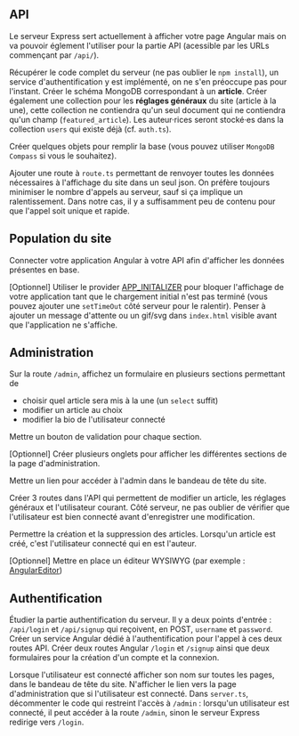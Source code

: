 ## API
Le serveur Express sert actuellement à afficher votre page Angular mais on va pouvoir églement l'utiliser pour la partie API (acessible par les URLs commençant par `/api/`).

Récupérer le code complet du serveur (ne pas oublier le `npm install`), un service d'authentification y est implémenté, on ne s'en préoccupe pas pour l'instant.
Créer le schéma MongoDB correspondant à un **article**. Créer également une collection pour les **réglages généraux** du site (article à la une), cette collection ne contiendra qu'un seul document qui ne contiendra qu'un champ (`featured_article`). Les auteur·rices seront stocké·es dans la collection `users` qui existe déjà (cf. `auth.ts`).

Créer quelques objets pour remplir la base (vous pouvez utiliser `MongoDB Compass` si vous le souhaitez).

Ajouter une route à `route.ts` permettant de renvoyer toutes les données nécessaires à l'affichage du site dans un seul json. On préfère toujours minimiser le nombre d'appels au serveur, sauf si ça implique un ralentissement. Dans notre cas, il y a suffisamment peu de contenu pour que l'appel soit unique et rapide.

## Population du site
Connecter votre application Angular à votre API afin d'afficher les données présentes en base.

[Optionnel] Utiliser le provider [APP_INITALIZER](https://angular.io/api/core/APP_INITIALIZER) pour bloquer l'affichage de votre application tant que le chargement initial n'est pas terminé (vous pouvez ajouter une `setTimeOut` côté serveur pour le ralentir). Penser à ajouter un message d'attente ou un gif/svg dans `index.html` visible avant que l'application ne s'affiche.

## Administration
Sur la route `/admin`, affichez un formulaire en plusieurs sections permettant de 
* choisir quel article sera mis à la une (un `select` suffit)
* modifier un article au choix
* modifier la bio de l'utilisateur connecté

Mettre un bouton de validation pour chaque section.

[Optionnel] Créer plusieurs onglets pour afficher les différentes sections de la page d'administration.

Mettre un lien pour accéder à l'admin dans le bandeau de tête du site.

Créer 3 routes dans l'API qui permettent de modifier un article, les réglages généraux et l'utilisateur courant. Côté serveur, ne pas oublier de vérifier que l'utilisateur est bien connecté avant d'enregistrer une modification.

Permettre la création et la suppression des articles. Lorsqu'un article est créé, c'est l'utilisateur connecté qui en est l'auteur.

[Optionnel] Mettre en place un éditeur WYSIWYG (par exemple : [AngularEditor](https://www.npmjs.com/package/@kolkov/angular-editor))

## Authentification
Étudier la partie authentification du serveur. Il y a deux points d'entrée : `/api/login` et `/api/signup` qui reçoivent, en POST, `username` et `password`.
Créer un service Angular dédié à l'authentification pour l'appel à ces deux routes API.
Créer deux routes Angular `/login` et `/signup` ainsi que deux formulaires pour la création d'un compte et la connexion.

Lorsque l'utilisateur est connecté afficher son nom sur toutes les pages, dans le bandeau de tête du site. N'afficher le lien vers la page d'administration que si l'utilisateur est connecté.
Dans `server.ts`, décommenter le code qui restreint l'accès à `/admin` : lorsqu'un utilisateur est connecté, il peut accéder à la route `/admin`, sinon le serveur Express redirige vers `/login`. 

